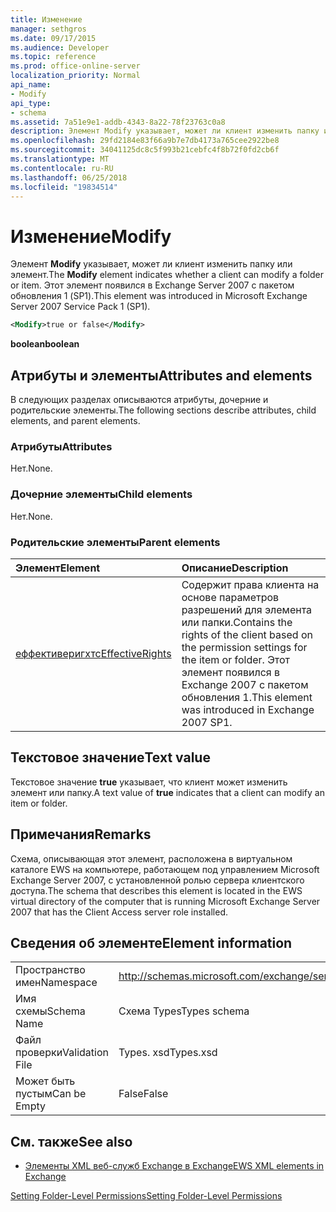 ```yaml
---
title: Изменение
manager: sethgros
ms.date: 09/17/2015
ms.audience: Developer
ms.topic: reference
ms.prod: office-online-server
localization_priority: Normal
api_name:
- Modify
api_type:
- schema
ms.assetid: 7a51e9e1-addb-4343-8a22-78f23763c0a8
description: Элемент Modify указывает, может ли клиент изменить папку или элемент. Этот элемент появился в Exchange Server 2007 с пакетом обновления 1 (SP1).
ms.openlocfilehash: 29fd2184e83f66a9b7e7db4173a765cee2922be8
ms.sourcegitcommit: 34041125dc8c5f993b21cebfc4f8b72f0fd2cb6f
ms.translationtype: MT
ms.contentlocale: ru-RU
ms.lasthandoff: 06/25/2018
ms.locfileid: "19834514"
---
```

# <a name="modify"></a><span data-ttu-id="d146c-104">Изменение</span><span class="sxs-lookup"><span data-stu-id="d146c-104">Modify</span></span>

<span data-ttu-id="d146c-105">Элемент **Modify** указывает, может ли клиент изменить папку или элемент.</span><span class="sxs-lookup"><span data-stu-id="d146c-105">The **Modify** element indicates whether a client can modify a folder or item.</span></span> <span data-ttu-id="d146c-106">Этот элемент появился в Exchange Server 2007 с пакетом обновления 1 (SP1).</span><span class="sxs-lookup"><span data-stu-id="d146c-106">This element was introduced in Microsoft Exchange Server 2007 Service Pack 1 (SP1).</span></span> 
  
```xml
<Modify>true or false</Modify>
```

 <span data-ttu-id="d146c-107">**boolean**</span><span class="sxs-lookup"><span data-stu-id="d146c-107">**boolean**</span></span>
## <a name="attributes-and-elements"></a><span data-ttu-id="d146c-108">Атрибуты и элементы</span><span class="sxs-lookup"><span data-stu-id="d146c-108">Attributes and elements</span></span>

<span data-ttu-id="d146c-109">В следующих разделах описываются атрибуты, дочерние и родительские элементы.</span><span class="sxs-lookup"><span data-stu-id="d146c-109">The following sections describe attributes, child elements, and parent elements.</span></span>
  
### <a name="attributes"></a><span data-ttu-id="d146c-110">Атрибуты</span><span class="sxs-lookup"><span data-stu-id="d146c-110">Attributes</span></span>

<span data-ttu-id="d146c-111">Нет.</span><span class="sxs-lookup"><span data-stu-id="d146c-111">None.</span></span>
  
### <a name="child-elements"></a><span data-ttu-id="d146c-112">Дочерние элементы</span><span class="sxs-lookup"><span data-stu-id="d146c-112">Child elements</span></span>

<span data-ttu-id="d146c-113">Нет.</span><span class="sxs-lookup"><span data-stu-id="d146c-113">None.</span></span>
  
### <a name="parent-elements"></a><span data-ttu-id="d146c-114">Родительские элементы</span><span class="sxs-lookup"><span data-stu-id="d146c-114">Parent elements</span></span>

|<span data-ttu-id="d146c-115">**Элемент**</span><span class="sxs-lookup"><span data-stu-id="d146c-115">**Element**</span></span>|<span data-ttu-id="d146c-116">**Описание**</span><span class="sxs-lookup"><span data-stu-id="d146c-116">**Description**</span></span>|
|:-----|:-----|
|[<span data-ttu-id="d146c-117">еффективеригхтс</span><span class="sxs-lookup"><span data-stu-id="d146c-117">EffectiveRights</span></span>](effectiverights.md) <br/> |<span data-ttu-id="d146c-118">Содержит права клиента на основе параметров разрешений для элемента или папки.</span><span class="sxs-lookup"><span data-stu-id="d146c-118">Contains the rights of the client based on the permission settings for the item or folder.</span></span> <span data-ttu-id="d146c-119">Этот элемент появился в Exchange 2007 с пакетом обновления 1.</span><span class="sxs-lookup"><span data-stu-id="d146c-119">This element was introduced in Exchange 2007 SP1.</span></span>  <br/> |
   
## <a name="text-value"></a><span data-ttu-id="d146c-120">Текстовое значение</span><span class="sxs-lookup"><span data-stu-id="d146c-120">Text value</span></span>

<span data-ttu-id="d146c-121">Текстовое значение **true** указывает, что клиент может изменить элемент или папку.</span><span class="sxs-lookup"><span data-stu-id="d146c-121">A text value of **true** indicates that a client can modify an item or folder.</span></span> 
  
## <a name="remarks"></a><span data-ttu-id="d146c-122">Примечания</span><span class="sxs-lookup"><span data-stu-id="d146c-122">Remarks</span></span>

<span data-ttu-id="d146c-123">Схема, описывающая этот элемент, расположена в виртуальном каталоге EWS на компьютере, работающем под управлением Microsoft Exchange Server 2007, с установленной ролью сервера клиентского доступа.</span><span class="sxs-lookup"><span data-stu-id="d146c-123">The schema that describes this element is located in the EWS virtual directory of the computer that is running Microsoft Exchange Server 2007 that has the Client Access server role installed.</span></span>
  
## <a name="element-information"></a><span data-ttu-id="d146c-124">Сведения об элементе</span><span class="sxs-lookup"><span data-stu-id="d146c-124">Element information</span></span>

|||
|:-----|:-----|
|<span data-ttu-id="d146c-125">Пространство имен</span><span class="sxs-lookup"><span data-stu-id="d146c-125">Namespace</span></span>  <br/> |http://schemas.microsoft.com/exchange/services/2006/types  <br/> |
|<span data-ttu-id="d146c-126">Имя схемы</span><span class="sxs-lookup"><span data-stu-id="d146c-126">Schema Name</span></span>  <br/> |<span data-ttu-id="d146c-127">Схема Types</span><span class="sxs-lookup"><span data-stu-id="d146c-127">Types schema</span></span>  <br/> |
|<span data-ttu-id="d146c-128">Файл проверки</span><span class="sxs-lookup"><span data-stu-id="d146c-128">Validation File</span></span>  <br/> |<span data-ttu-id="d146c-129">Types. xsd</span><span class="sxs-lookup"><span data-stu-id="d146c-129">Types.xsd</span></span>  <br/> |
|<span data-ttu-id="d146c-130">Может быть пустым</span><span class="sxs-lookup"><span data-stu-id="d146c-130">Can be Empty</span></span>  <br/> |<span data-ttu-id="d146c-131">False</span><span class="sxs-lookup"><span data-stu-id="d146c-131">False</span></span>  <br/> |
   
## <a name="see-also"></a><span data-ttu-id="d146c-132">См. также</span><span class="sxs-lookup"><span data-stu-id="d146c-132">See also</span></span>



- [<span data-ttu-id="d146c-133">Элементы XML веб-служб Exchange в Exchange</span><span class="sxs-lookup"><span data-stu-id="d146c-133">EWS XML elements in Exchange</span></span>](ews-xml-elements-in-exchange.md)


[<span data-ttu-id="d146c-134">Setting Folder-Level Permissions</span><span class="sxs-lookup"><span data-stu-id="d146c-134">Setting Folder-Level Permissions</span></span>](http://msdn.microsoft.com/library/c7530e86-5112-401c-b10a-9c054ae59f07%28Office.15%29.aspx)

